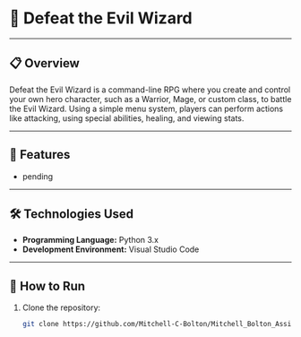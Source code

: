 # 📝 Defeat the Evil Wizard

---

## 📋 Overview

Defeat the Evil Wizard is a command-line RPG where you create and control your own hero character, such as a Warrior, Mage, or custom class, to battle the Evil Wizard. Using a simple menu system, players can perform actions like attacking, using special abilities, healing, and viewing stats.

---

## 🔧 Features

- pending

---

## 🛠️ Technologies Used

- **Programming Language:** Python 3.x
- **Development Environment:** Visual Studio Code

---

## 🚀 How to Run

1. Clone the repository:
   ```bash
   git clone https://github.com/Mitchell-C-Bolton/Mitchell_Bolton_Assignmanet_3